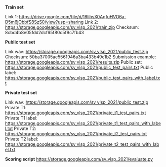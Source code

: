 **Train set**

Link 1: https://drive.google.com/file/d/18IihsX0AqfuHVO6a-D5m6jObbfS8SzS0/view?usp=sharing
Link 2: https://storage.googleapis.com/sv_vlsp_2021/train.zip
Checksum: 8cbd4b8e05fdd2dcf65f80c5f9c7fb43


**Public test set**

Link wav: https://storage.googleapis.com/sv_vlsp_2021/public_test.zip
Checksum: 50ba37005ae5561946a3ba433b49e1b2
Submission example: https://storage.googleapis.com/sv_vlsp_2021/results.zip
Public set: https://storage.googleapis.com/sv_vlsp_2021/public_test_pairs.txt
Public label: https://storage.googleapis.com/sv_vlsp_2021/public_test_pairs_with_label.txt


**Private test set**

Link wav: https://storage.googleapis.com/sv_vlsp_2021/public_test.zip
Private T1: https://storage.googleapis.com/sv_vlsp_2021/private_t1_test_pairs.txt
Private T1 label: https://storage.googleapis.com/sv_vlsp_2021/private_t1_test_pairs_with_label.txt
Private T2: https://storage.googleapis.com/sv_vlsp_2021/private_t2_test_pairs.txt
Private T2 label: https://storage.googleapis.com/sv_vlsp_2021/private_t2_test_pairs_with_label.txt

**Scoring script**
https://storage.googleapis.com/sv_vlsp_2021/evaluate.py
